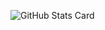 ![GitHub Stats Card](https://github-readme-stats.vercel.app/api/top-langs/?username=ribnil&layout=compact&theme=dracula&count_private=true)  
